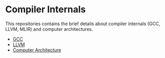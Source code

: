 # Compiler Internals
This repositories contains the brief details about compiler internals (GCC, LLVM, MLIR)
and computer architectures.

* [GCC](gcc/README.md)
* [LLVM](llvm/README.md)
* [Computer Architecture](computer-architecture.md)


